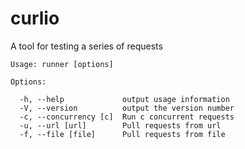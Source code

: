 curlio
======

A tool for testing a series of requests
    
    Usage: runner [options]

    Options:

      -h, --help             output usage information
      -V, --version          output the version number
      -c, --concurrency [c]  Run c concurrent requests
      -u, --url [url]        Pull requests from url
      -f, --file [file]      Pull requests from file


